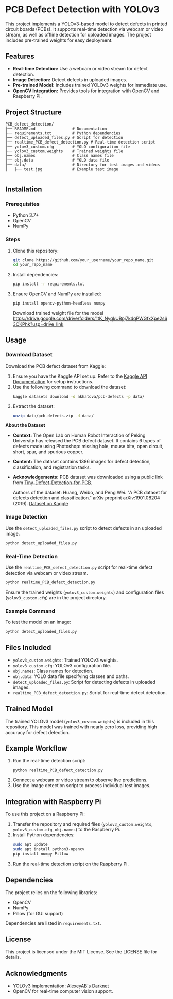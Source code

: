 # PCB Defect Detection with YOLOv3

This project implements a YOLOv3-based model to detect defects in printed circuit boards (PCBs). It supports real-time detection via webcam or video stream, as well as offline detection for uploaded images. The project includes pre-trained weights for easy deployment.

## Features
- **Real-time Detection:** Use a webcam or video stream for defect detection.
- **Image Detection:** Detect defects in uploaded images.
- **Pre-trained Model:** Includes trained YOLOv3 weights for immediate use.
- **OpenCV Integration:** Provides tools for integration with OpenCV and Raspberry Pi.

## Project Structure
```
PCB_defect_detection/
├── README.md                # Documentation
├── requirements.txt         # Python dependencies
├── detect_uploaded_files.py # Script for detection
├── realtime_PCB_defect_detection.py # Real-time detection script
├── yolov3_custom.cfg        # YOLO configuration file
├── yolov3_custom.weights    # Trained weights file
├── obj.names                # Class names file
├── obj.data                 # YOLO data file
├── data/                    # Directory for test images and videos
│   ├── test.jpg             # Example test image


```

## Installation

### Prerequisites
- Python 3.7+
- OpenCV
- NumPy

### Steps
1. Clone this repository:
   ```bash
   git clone https://github.com/your_username/your_repo_name.git
   cd your_repo_name
   ```

2. Install dependencies:
   ```bash
   pip install -r requirements.txt
   ```

3. Ensure OpenCV and NumPy are installed:
   ```bash
   pip install opencv-python-headless numpy
   ```
   Download trained weight file for the model
   https://drive.google.com/drive/folders/1tK_NyqkUBpj7k4qPWGfxXpe2s63CKPhk?usp=drive_link
## Usage

### Download Dataset
Download the PCB defect dataset from Kaggle:
1. Ensure you have the Kaggle API set up. Refer to the [Kaggle API Documentation](https://www.kaggle.com/docs/api) for setup instructions.
2. Use the following command to download the dataset:
   ```bash
   kaggle datasets download -d akhatova/pcb-defects -p data/
   ```
3. Extract the dataset:
   ```bash
   unzip data/pcb-defects.zip -d data/
   ```

**About the Dataset**
- **Context:**
  The Open Lab on Human Robot Interaction of Peking University has released the PCB defect dataset. It contains 6 types of defects made using Photoshop: missing hole, mouse bite, open circuit, short, spur, and spurious copper.

- **Content:**
  The dataset contains 1386 images for defect detection, classification, and registration tasks.

- **Acknowledgements:**
  PCB dataset was downloaded using a public link from [Tiny-Defect-Detection-for-PCB](https://github.com/Ixiaohuihuihui/Tiny-Defect-Detection-for-PCB).

  Authors of the dataset: Huang, Weibo, and Peng Wei. "A PCB dataset for defects detection and classification." arXiv preprint arXiv:1901.08204 (2019). [Dataset on Kaggle](https://www.kaggle.com/datasets/akhatova/pcb-defects)

### Image Detection
Use the `detect_uploaded_files.py` script to detect defects in an uploaded image.
```bash
python detect_uploaded_files.py
```

### Real-Time Detection
Use the `realtime_PCB_defect_detection.py` script for real-time defect detection via webcam or video stream.
```bash
python realtime_PCB_defect_detection.py
```

Ensure the trained weights (`yolov3_custom.weights`) and configuration files (`yolov3_custom.cfg`) are in the project directory.

### Example Command
To test the model on an image:
```bash
python detect_uploaded_files.py
```

## Files Included
- `yolov3_custom.weights`: Trained YOLOv3 weights.
- `yolov3_custom.cfg`: YOLOv3 configuration file.
- `obj.names`: Class names for detection.
- `obj.data`: YOLO data file specifying classes and paths.
- `detect_uploaded_files.py`: Script for detecting defects in uploaded images.
- `realtime_PCB_defect_detection.py`: Script for real-time defect detection.

## Trained Model
The trained YOLOv3 model (`yolov3_custom.weights`) is included in this repository. This model was trained with nearly zero loss, providing high accuracy for defect detection.

## Example Workflow
1. Run the real-time detection script:
   ```bash
   python realtime_PCB_defect_detection.py
   ```
2. Connect a webcam or video stream to observe live predictions.
3. Use the image detection script to process individual test images.

## Integration with Raspberry Pi
To use this project on a Raspberry Pi:
1. Transfer the repository and required files (`yolov3_custom.weights`, `yolov3_custom.cfg`, `obj.names`) to the Raspberry Pi.
2. Install Python dependencies:
   ```bash
   sudo apt update
   sudo apt install python3-opencv
   pip install numpy Pillow
   ```
3. Run the real-time detection script on the Raspberry Pi.

## Dependencies
The project relies on the following libraries:
- OpenCV
- NumPy
- Pillow (for GUI support)

Dependencies are listed in `requirements.txt`.

## License
This project is licensed under the MIT License. See the LICENSE file for details.

## Acknowledgments
- YOLOv3 implementation: [AlexeyAB's Darknet](https://github.com/AlexeyAB/darknet)
- OpenCV for real-time computer vision support.

